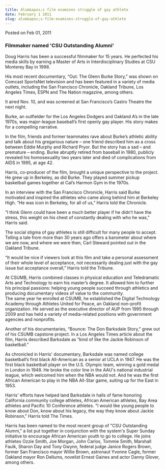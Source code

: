 ```yaml
---
title: Alum&apos;s film examines struggle of gay athlete
date: February 1 2011
slug: alum&apos;s-film-examines-struggle-of-gay-athlete
---
```


 



<span class="date">Posted on Feb 01, 2011    </span>
<h3>Filmmaker named &apos;CSU Outstanding Alumni&apos;</h3>
<p>Doug Harris has been a successful filmmaker for 15 years. He
perfected his media skills by earning a Master of Arts in
Interdisciplinary Studies at CSU Monterey Bay in 1998.</p>
<p>His most recent documentary, &#x201C;Out: The Glenn Burke Story,&#x201D; was
shown on Comcast SportsNet television and has been featured in a
variety of media outlets, including the San Francisco Chronicle,
Oakland Tribune, Los Angeles Times, ESPN and The Nation magazine,
among others.</p>
<p>It aired Nov. 10, and was screened at San Francisco&#x2019;s Castro
Theatre the next night.</p>
<p>Burke, an outfielder for the Los Angeles Dodgers and Oakland A&#x2019;s
in the late 1970s, was major-league baseball&#x2019;s first openly gay
player. His story makes for a compelling narrative.</p>
<p>In the film, friends and former teammates rave about Burke&#x2019;s
athletic ability and talk about his gregarious nature &#x2013; one friend
described him as a cross between Eddie Murphy and Richard Pryor.
But the story has a sad &#x2013; and premature &#x2013; ending. Burke abruptly
retired from baseball in 1980, publicly revealed his homosexuality
two years later and died of complications from AIDS in 1995, at age
42.</p>
<p>Harris, co-producer of the film, brought a unique perspective to
the project. He grew up in Berkeley, as did Burke. They played
summer pickup basketball games together at Cal&#x2019;s Harmon Gym in the
1970s.</p>
<p>In an interview with the San Francisco Chronicle, Harris said
Burke motivated and inspired the athletes who came along behind him
at Berkeley High. &#x201C;He was icon in Berkeley, for all of us,&#x201D; Harris
told the Chronicle.</p>
<p>&#x201C;I think Glenn could have been a much better player if he didn&#x2019;t
have the stress, this weight on his chest of constantly dealing
with who he was,&#x201D; Harris said.</p>
<p>The social stigma of gay athletes is still difficult for many
people to accept. Telling a tale from more than 30 years ago offers
a barometer about where we are now, and where we were then, Carl
Steward pointed out in the Oakland Tribune.</p>
<p>&#x201C;It would be nice if viewers look at this film and take a
personal assessment of their whole level of acceptance, not
necessarily dealing just with the gay issue but acceptance
overall,&#x201D; Harris told the Tribune.</p>
<p>At CSUMB, Harris combined classes in physical education and
Teledramatic Arts and Technology to earn his master&#x2019;s degree. It
allowed him to further his principal passions: helping young people
succeed through athletics and producing documentary videos of value
to the community.<br>
The same year he enrolled at CSUMB, he established the Digital
Technology Academy through Athletes United for Peace, an Oakland
non-profit organization. He served as the executive director of AUP
from 1995 through 2009 and has held a variety of media-related
positions with government agencies and nonprofits.</br></p>
<p>Another of his documentaries, &#x201C;Bounce: The Don Barksdale Story,&#x201D;
grew out of his CSUMB capstone project. In a Los Angeles Times
article about the film, Harris described Barksdale as &#x201C;kind of like
the Jackie Robinson of basketball.&#x201D;</p>
<p>As chronicled in Harris&apos; documentary, Barksdale was named
college basketball&#x2019;s first black All-American as a senior at UCLA
in 1947. He was the first black basketball player on the U.S.
Olympic team, winning a gold medal in London in 1948. He broke the
color line in the AAU&apos;s national industrial league, which welcomed
him when the NBA would not. And he was the first African American
to play in the NBA All-Star game, suiting up for the East in
1953.</p>
<p>Harris&apos; efforts have helped land Barksdale in halls of fame
honoring California community college athletes, African American
athletes, Bay Area athletes and Pacific 10 Conference athletes. &quot;I
would like young people to know about Don, know about his legacy,
the way they know about Jackie Robinson,&quot; Harris told The
Times.</p>
<p>Harris has been named to the most recent group of &quot;CSU
Outstanding Alumni,&quot; a list put together in conjunction with the
system&apos;s Super Sunday initiative to encourage African American
youth to go to college. He joins athletes Ozzie Smith, Joe Morgan,
John Carlos, Tommie Smith, Marshall Faulk, Sharon Day and Tony
Gwynn, federal judge Janice Rogers Brown, former San Francisco
mayor Willie Brown, astronaut Yvonne Cagle, former Oakland mayor
Ron Dellums, novelist Ernest Gaines and actor Danny Glover, among
others.<br>
&#xA0;</br></p>





 
